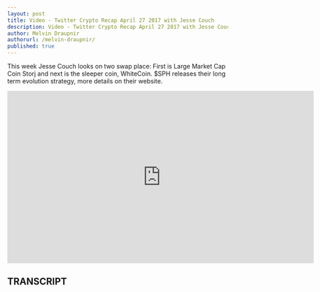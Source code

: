 ```yaml
---
layout: post
title: Video - Twitter Crypto Recap April 27 2017 with Jesse Couch
description: Video - Twitter Crypto Recap April 27 2017 with Jesse Couch
author: Melvin Draupnir
authorurl: /melvin-draupnir/
published: true
---
```


<p>This week Jesse Couch looks on two swap place: First is Large Market Cap Coin Storj and next is the sleeper coin, WhiteCoin. $SPH releases  their long term evolution strategy, more details on their website.</p>

<center><iframe width="700" height="394" src="https://www.youtube.com/embed/QcDHfhziPmg" frameborder="0" allowfullscreen></iframe></center>

<h2>TRANSCRIPT</h2>
